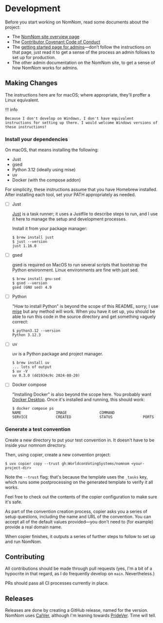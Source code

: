 # Development

Before you start working on NomNom, read some documents about the project:

* The [NomNom site overview page](https://nomnom.fans)
* The [Contributor Covenant Code of Conduct](https://nomnom.fans/code_of_conduct.html)
* The [getting started page for admins](https://nomnom.fans/admin/getting_started.html)—don’t follow the instructions on that page, just read it to get a sense of the process an admin follows to set up for production.
* The other admin documentation on the NomNom site, to get a sense of how NomNom works for admins.

## Making Changes

The instructions here are for macOS; where appropriate, they'll proffer a Linux equivalent.

!!! info

    Because I don't develop on Windows, I don't have equivalent instructions for setting up there. I would welcome Windows versions of these instructions!

### Install your dependencies

On macOS, that means installing the following:

* Just
* gsed
* Python 3.12 (ideally using mise)
* uv
* Docker (with the compose addon)

For simplicity, these instructions assume that you have Homebrew installed. After installing each tool,
set your PATH appropriately as needed.

- [ ] Just

    [Just](https://just.systems/) is a task runner; it uses a Justfile to describe steps to run, and I
    use it here to manage the setup and development processes.

    Install it from your package manager:

    ```shellsession
    $ brew install just
    $ just --version
    just 1.16.0
    ```

- [ ] gsed

    gsed is required on MacOS to run several scripts that bootstrap the Python environment. Linux environments are fine with just sed.

    ```shellsession
    $ brew install gnu-sed
    $ gsed --version
    gsed (GNU sed) 4.9
    ```

- [ ] Python

    "How to install Python" is beyond the scope of this README, sorry; I use
    [mise](https://mise.jdx.dev/) but any method will work. When you have it set
    up, you should be able to run this code in the source directory and get
    something vaguely correct:

    ```shellsession
    $ python3.12 --version
    Python 3.12.3
    ```

- [ ] uv

    uv is a Python package and project manager.

    ```shellsession
    $ brew install uv
    ... lots of output
    $ uv -V
    uv 0.3.0 (dd1934c9c 2024-08-20)
    ```

- [ ] Docker compose

    "Installing Docker" is also beyond the scope here. You probably want [Docker Desktop](https://www.docker.com/products/docker-desktop/). Once it's installed and running, this should work:

    ```shellsession
    $ docker compose ps
    NAME                IMAGE               COMMAND                  SERVICE             CREATED             STATUS              PORTS
    ```

### Generate a test convention

Create a new directory to put your test convention in. It doesn't have to be inside your nomnom directory.

Then, using copier, create a new convention project:

```shellsession
$ uvx copier copy --trust gh:WorldconVotingSystems/nomnom <your-project-dir>
```

Note the `--trust` flag; that's because the template uses the `_tasks` key,
which runs some postprocessing on the generated template to verify it all works.

Feel free to check out the contents of the copier configuration to make sure
it's safe.

As part of the convention creation process, copier asks you a series of setup
questions, including the name and URL of the convention. You can accept all of
the default values provided—you don't need to (for example) provide a real
domain name.

When copier finishes, it outputs a series of further steps to follow to
set up and run NomNom.

## Contributing

All contributions should be made through pull requests (yes, I'm a bit of a hypocrite in that regard, as I do frequently develop on `main`. Nevertheless.)

PRs should pass all CI processes currently in place.

## Releases

Releases are done by creating a GitHub release, named for the version. NomNom uses [CalVer](https://calver.org/), although I'm leaning towards [PrideVer](https://pridever.org/). Time will tell.
